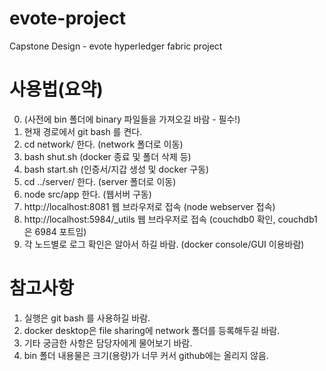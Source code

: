# evote-project
Capstone Design - evote hyperledger fabric project

# 사용법(요약)
0. (사전에 bin 폴더에 binary 파일들을 가져오길 바람 - 필수!)
1. 현재 경로에서 git bash 를 켠다.
2. cd network/ 한다. (network 폴더로 이동)
3. bash shut.sh (docker 종료 및 폴더 삭제 등)
4. bash start.sh (인증서/지갑 생성 및 docker 구동)
5. cd ../server/ 한다. (server 폴더로 이동)
6. node src/app 한다. (웹서버 구동)
7. http://localhost:8081 웹 브라우저로 접속 (node webserver 접속)
8. http://localhost:5984/_utils 웹 브라우저로 접속 (couchdb0 확인, couchdb1은 6984 포트임)
9. 각 노드별로 로그 확인은 알아서 하길 바람. (docker console/GUI 이용바람)

# 참고사항
1. 실행은 git bash 를 사용하길 바람.
2. docker desktop은 file sharing에 network 폴더를 등록해두길 바람.
3. 기타 궁금한 사항은 담당자에게 물어보기 바람.
4. bin 폴더 내용물은 크기(용량)가 너무 커서 github에는 올리지 않음.
